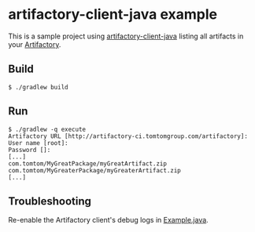 # artifactory-client-java example

This is a sample project using
[artifactory-client-java](https://github.com/JFrogDev/artifactory-client-java) listing all artifacts
in your [Artifactory](https://www.jfrog.com/open-source/).

## Build

```
$ ./gradlew build
```

## Run

```
$ ./gradlew -q execute
Artifactory URL [http://artifactory-ci.tomtomgroup.com/artifactory]: 
User name [root]: 
Password []: 
[...]
com.tomtom/MyGreatPackage/myGreatArtifact.zip
com.tomtom/MyGreaterPackage/myGreaterArtifact.zip
[...]
```

## Troubleshooting

Re-enable the Artifactory client's debug logs in [Example.java](src/main/java/Example.java).
